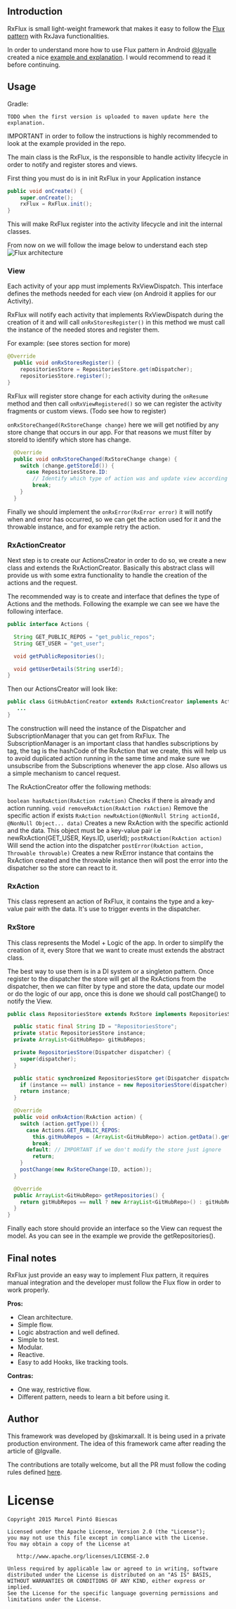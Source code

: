 ## Introduction
RxFlux is small light-weight framework that makes it easy to follow the [Flux pattern](https://facebook.github.io/flux/docs/overview.html) with RxJava functionalities.

In order to understand more how to use Flux pattern in Android [@lgvalle](https://github.com/lgvalle) created a nice [example and explanation](https://github.com/lgvalle/android-flux-todo-app). I would recommend to read it before continuing.

## Usage

Gradle:
```
TODO when the first version is uploaded to maven update here the explanation.
```

IMPORTANT in order to follow the instructions is highly recommended to look at the example provided in the repo.

The main class is the RxFlux, is the responsible to handle activity lifecycle in order to notify and register stores and views. 

First thing you must do is in init RxFlux in your Application instance
```java
public void onCreate() {
    super.onCreate();
    rxFlux = RxFlux.init();
}
``` 

This will make RxFlux register into the activity lifecycle and init the internal classes.

From now on we will follow the image below to understand each step
![Flux architecture](https://raw.githubusercontent.com/lgvalle/lgvalle.github.io/master/public/images/flux-graph-complete.png)

### View
Each activity of your app must implements RxViewDispatch. This interface defines the methods needed for each view (on Android it applies for our Activity). 

RxFlux will notify each activity that implements RxViewDispatch during the creation of it and will call ```onRxStoresRegister()``` in this method we must call the instance of the needed stores and register them.

For example: (see stores section for more)
```java
@Override
  public void onRxStoresRegister() {
    repositoriesStore = RepositoriesStore.get(mDispatcher);
    repositoriesStore.register();
}
```

RxFlux will register store change for each activity during the ```onResume``` method and then call ```onRxViewRegistered()``` so we can register the activity fragments or custom views. (Todo see how to register)

```onRxStoreChanged(RxStoreChange change)``` here we will get notified by any store change that occurs in our app. For that reasons we must filter by storeId to identify which store has change.

```java
  @Override
  public void onRxStoreChanged(RxStoreChange change) {
    switch (change.getStoreId()) {
      case RepositoriesStore.ID:
        // Identify which type of action was and update view according to that
        break;
    }
  }
```
Finally we should implement the ```onRxError(RxError error)``` it will notify when and error has occurred, so we can get the action used for it and the throwable instance, and for example retry the action. 

### RxActionCreator

Next step is to create our ActionsCreator in order to do so, we create a new class and extends the RxActionCreator.
Basically this abstract class will provide us with some extra functionality to handle the creation of the actions and the request.

The recommended way is to create and interface that defines the type of Actions and the methods. Following the example we can see we have the following interface.

```java
public interface Actions {

  String GET_PUBLIC_REPOS = "get_public_repos";
  String GET_USER = "get_user";

  void getPublicRepositories();

  void getUserDetails(String userId);
}
```

Then our ActionsCreator will look like:
```java
public class GitHubActionCreator extends RxActionCreator implements Actions { 
   ...
}
```

The construction will need the instance of the Dispatcher and SubscriptionManager that you can get from RxFlux.
The SubscriptionManager is an important class that handles subscriptions by tag, the tag is the hashCode of the RxAction that we create, this will help us to avoid duplicated action running in the same time and make sure we unsubscribe from the Subscriptions whenever the app close. Also allows us a simple mechanism to cancel request.

The RxActionCreator offer the following methods:

```boolean hasRxAction(RxAction rxAction)``` Checks if there is already and action running.
```void removeRxAction(RxAction rxAction)``` Remove the specific action if exists
```RxAction newRxAction(@NonNull String actionId, @NonNull Object... data)``` Creates a new RxAction with the specific actionId and the data. This object must be a key-value pair i.e newRxAction(GET_USER, Keys.ID, userId);
```postRxAction(RxAction action)``` Will send the action into the dispatcher
```postError(RxAction action, Throwable throwable)``` Creates a new RxError instance that contains the RxAction created and the throwable instance then will post the error into the dispatcher so the store can react to it.

### RxAction

This class represent an action of RxFlux, it contains the type and a key-value pair with the data. It's use to trigger events in the dispatcher.

### RxStore 

This class represents the Model + Logic of the app. In order to simplify the creation of it, every Store that we want to create must extends the abstract class. 

The best way to use them is in a DI system or a singleton pattern. Once register to the dispatcher the store will get all the RxActions from the dispatcher, then we can filter by type and store the data, update our model or do the logic of our app, once this is done we should call postChange() to notify the View.

```java
public class RepositoriesStore extends RxStore implements RepositoriesStoreInterface {

  public static final String ID = "RepositoriesStore";
  private static RepositoriesStore instance;
  private ArrayList<GitHubRepo> gitHubRepos;

  private RepositoriesStore(Dispatcher dispatcher) {
    super(dispatcher);
  }

  public static synchronized RepositoriesStore get(Dispatcher dispatcher) {
    if (instance == null) instance = new RepositoriesStore(dispatcher);
    return instance;
  }

  @Override
  public void onRxAction(RxAction action) {
    switch (action.getType()) {
      case Actions.GET_PUBLIC_REPOS:
        this.gitHubRepos = (ArrayList<GitHubRepo>) action.getData().get(Keys.PUBLIC_REPOS);
        break;
      default: // IMPORTANT if we don't modify the store just ignore
        return;
    }
    postChange(new RxStoreChange(ID, action));
  }

  @Override
  public ArrayList<GitHubRepo> getRepositories() {
    return gitHubRepos == null ? new ArrayList<GitHubRepo>() : gitHubRepos;
  }
}
```

Finally each store should provide an interface so the View can request the model. As you can see in the example we provide the getRepositories().

## Final notes

RxFlux just provide an easy way to implement Flux pattern, it requires manual integration and the developer must follow the Flux flow in order to work properly.

**Pros:**
* Clean architecture.
* Simple flow.
* Logic abstraction and well defined.
* Simple to test.
* Modular.
* Reactive.
* Easy to add Hooks, like tracking tools. 

**Contras:**
* One way, restrictive flow.
* Different pattern, needs to learn a bit before using it.

## Author
This framework was developed by @skimarxall. It is being used in a private production environment. The idea of this framework came after reading the article of @lgvalle. 

The contributions are totally welcome, but all the PR must follow the coding rules defined [here](https://github.com/square/java-code-styles/blob/master/configs/codestyles/SquareAndroid.xml).


License
=======

    Copyright 2015 Marcel Pintó Biescas

    Licensed under the Apache License, Version 2.0 (the "License");
    you may not use this file except in compliance with the License.
    You may obtain a copy of the License at

       http://www.apache.org/licenses/LICENSE-2.0

    Unless required by applicable law or agreed to in writing, software
    distributed under the License is distributed on an "AS IS" BASIS,
    WITHOUT WARRANTIES OR CONDITIONS OF ANY KIND, either express or implied.
    See the License for the specific language governing permissions and
    limitations under the License.